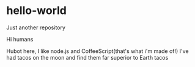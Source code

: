 # hello-world
Just another repository

Hi humans 

Hubot here, I like node.js and CoffeeScript(that's what i'm made of!)
I've had tacos on the moon and find them far superior to Earth tacos

